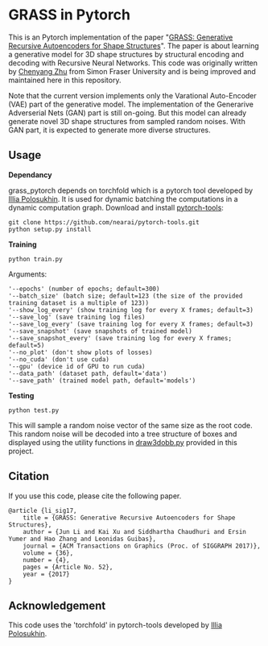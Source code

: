 # GRASS in Pytorch
This is an Pytorch implementation of the paper "[GRASS: Generative Recursive Autoencoders for Shape Structures](http://kevinkaixu.net/projects/grass.html)". The paper is about learning a generative model for 3D shape structures by structural encoding and decoding with Recursive Neural Networks. This code was originally written by [Chenyang Zhu](http://www.sfu.ca/~cza68/) from Simon Fraser University and is being improved and maintained here in this repository.

Note that the current version implements only the Varational Auto-Encoder (VAE) part of the generative model. The implementation of the Generarive Adverserial Nets (GAN) part is still on-going. But this model can already generate novel 3D shape structures from sampled random noises. With GAN part, it is expected to generate more diverse structures.

## Usage
**Dependancy**

grass_pytorch depends on torchfold which is a pytorch tool developed by [Illia Polosukhin](https://github.com/ilblackdragon). It is used for dynamic batching the computations in a dynamic computation graph. Download and install [pytorch-tools](https://github.com/nearai/pytorch-tools):
```
git clone https://github.com/nearai/pytorch-tools.git
python setup.py install
```

**Training**
```
python train.py
```
Arguments:
```
'--epochs' (number of epochs; default=300)
'--batch_size' (batch size; default=123 (the size of the provided training dataset is a multiple of 123))
'--show_log_every' (show training log for every X frames; default=3)
'--save_log' (save training log files)
'--save_log_every' (save training log for every X frames; default=3)
'--save_snapshot' (save snapshots of trained model)
'--save_snapshot_every' (save training log for every X frames; default=5)
'--no_plot' (don't show plots of losses)
'--no_cuda' (don't use cuda)
'--gpu' (device id of GPU to run cuda)
'--data_path' (dataset path, default='data')
'--save_path' (trained model path, default='models')
```

**Testing**
```
python test.py
```
This will sample a random noise vector of the same size as the root code. This random noise will be decoded into a tree structure of boxes and displayed using the utility functions in [draw3dobb.py](https://github.com/kevin-kaixu/grass_pytorch/blob/master/draw3dOBB.py) provided in this project.

## Citation
If you use this code, please cite the following paper.
```
@article {li_sig17,
	title = {GRASS: Generative Recursive Autoencoders for Shape Structures},
	author = {Jun Li and Kai Xu and Siddhartha Chaudhuri and Ersin Yumer and Hao Zhang and Leonidas Guibas},
	journal = {ACM Transactions on Graphics (Proc. of SIGGRAPH 2017)},
	volume = {36},
	number = {4},
	pages = {Article No. 52},
	year = {2017}
}
```

## Acknowledgement
This code uses the 'torchfold' in pytorch-tools developed by [Illia Polosukhin](https://github.com/ilblackdragon).
